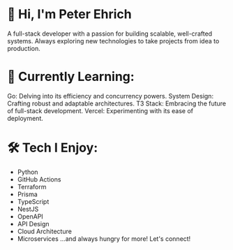 # 👋 Hi, I'm Peter Ehrich

A full-stack developer with a passion for building scalable, well-crafted systems. Always exploring new technologies to take projects from idea to production.

# 👀 Currently Learning:

Go: Delving into its efficiency and concurrency powers.
System Design: Crafting robust and adaptable architectures.
T3 Stack: Embracing the future of full-stack development.
Vercel: Experimenting with its ease of deployment.
# 🛠️ Tech I Enjoy:

- Python
- GitHub Actions
- Terraform
- Prisma
- TypeScript
- NestJS
- OpenAPI
- API Design
- Cloud Architecture
- Microservices
...and always hungry for more!
Let's connect!

